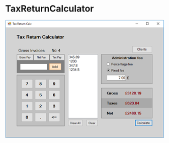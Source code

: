 # TaxReturnCalculator

![](https://github.com/costinistor/TaxReturnCalculator/blob/master/screen.png)
